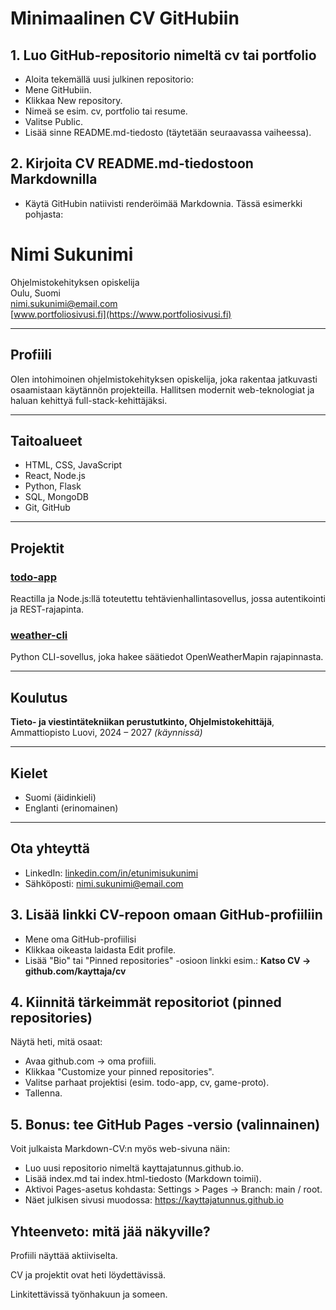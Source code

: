 # Minimaalinen CV GitHubiin #

## 1. Luo GitHub-repositorio nimeltä cv tai portfolio ##

* Aloita tekemällä uusi julkinen repositorio:
* Mene GitHubiin.
* Klikkaa New repository.
* Nimeä se esim. cv, portfolio tai resume.
* Valitse Public.
* Lisää sinne README.md-tiedosto (täytetään seuraavassa vaiheessa).

## 2. Kirjoita CV README.md-tiedostoon Markdownilla ##

* Käytä GitHubin natiivisti renderöimää Markdownia. Tässä esimerkki pohjasta:

# Nimi Sukunimi

Ohjelmistokehityksen opiskelija  
Oulu, Suomi  
nimi.sukunimi@email.com  
[www.portfoliosivusi.fi](https://www.portfoliosivusi.fi)

---

## Profiili

Olen intohimoinen ohjelmistokehityksen opiskelija, joka rakentaa jatkuvasti osaamistaan käytännön projekteilla. Hallitsen modernit web-teknologiat ja haluan kehittyä full-stack-kehittäjäksi.

---

## Taitoalueet

* HTML, CSS, JavaScript
* React, Node.js
* Python, Flask
* SQL, MongoDB
* Git, GitHub

---

## Projektit

### [todo-app](https://github.com/kayttaja/todo-app)
Reactilla ja Node.js:llä toteutettu tehtävienhallintasovellus, jossa autentikointi ja REST-rajapinta.

### [weather-cli](https://github.com/kayttaja/weather-cli)
Python CLI-sovellus, joka hakee säätiedot OpenWeatherMapin rajapinnasta.

---

## Koulutus

**Tieto- ja viestintätekniikan perustutkinto, Ohjelmistokehittäjä**, Ammattiopisto Luovi, 2024 – 2027 _(käynnissä)_

---

## Kielet

- Suomi (äidinkieli)
- Englanti (erinomainen)

---

## Ota yhteyttä

- LinkedIn: [linkedin.com/in/etunimisukunimi](https://www.linkedin.com/in/etunimisukunimi)
- Sähköposti: nimi.sukunimi@email.com

## 3. Lisää linkki CV-repoon omaan GitHub-profiiliin ##

* Mene oma GitHub-profiilisi
* Klikkaa oikeasta laidasta Edit profile.
* Lisää "Bio" tai "Pinned repositories" -osioon linkki esim.:   **Katso CV → github.com/kayttaja/cv**

## 4. Kiinnitä tärkeimmät repositoriot (pinned repositories) ## 

Näytä heti, mitä osaat:

* Avaa github.com → oma profiili.
* Klikkaa "Customize your pinned repositories".
* Valitse parhaat projektisi (esim. todo-app, cv, game-proto).
* Tallenna.

## 5. Bonus: tee GitHub Pages -versio (valinnainen) ## 

Voit julkaista Markdown-CV:n myös web-sivuna näin:
* Luo uusi repositorio nimeltä kayttajatunnus.github.io.
* Lisää index.md tai index.html-tiedosto (Markdown toimii).
* Aktivoi Pages-asetus kohdasta: Settings > Pages → Branch: main / root.
* Näet julkisen sivusi muodossa:    https://kayttajatunnus.github.io

## Yhteenveto: mitä jää näkyville? ##

Profiili näyttää aktiiviselta.

CV ja projektit ovat heti löydettävissä.

Linkitettävissä työnhakuun ja someen.
